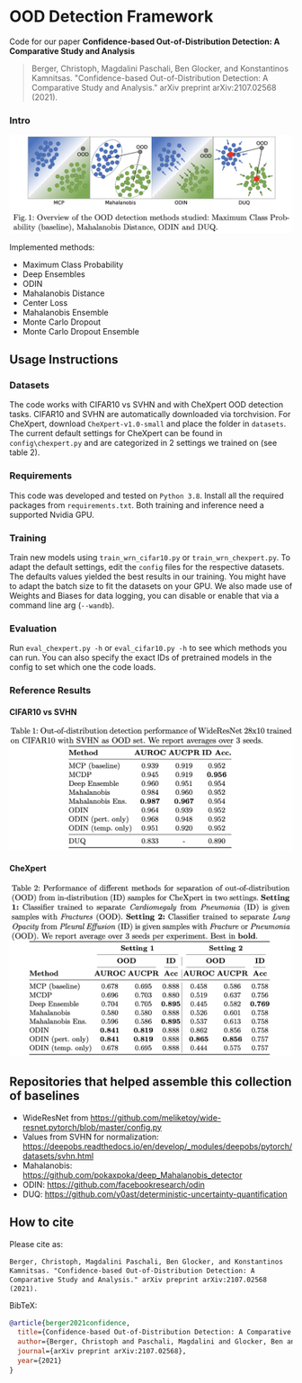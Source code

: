 # OOD Detection Framework
Code for our paper **Confidence-based Out-of-Distribution Detection: A Comparative Study and Analysis**

> Berger, Christoph, Magdalini Paschali, Ben Glocker, and Konstantinos Kamnitsas. "Confidence-based Out-of-Distribution Detection: A Comparative Study and Analysis." arXiv preprint arXiv:2107.02568 (2021).
### Intro 
![Methods](figures/figure1.png)

Implemented methods: 
* Maximum Class Probability
* Deep Ensembles
* ODIN
* Mahalanobis Distance
* Center Loss 
* Mahalanobis Ensemble
* Monte Carlo Dropout
* Monte Carlo Dropout Ensemble

## Usage Instructions
### Datasets
The code works with CIFAR10 vs SVHN and with CheXpert OOD detection tasks. CIFAR10 and SVHN are automatically downloaded via torchvision. For CheXpert, download `CheXpert-v1.0-small` and place the folder in `datasets`. 
The current default settings for CheXpert can be found in `config\chexpert.py` and are categorized in 2 settings we trained on (see table 2).

### Requirements
This code was developed and tested on `Python 3.8`. Install all the required packages from `requirements.txt`. Both training and inference need a supported Nvidia GPU.

### Training
Train new models using `train_wrn_cifar10.py` or `train_wrn_chexpert.py`. To adapt the default settings, edit the `config` files for the respective datasets. The defaults values yielded the best results in our training. You might have to adapt the batch size to fit the datasets on your GPU. We also made use of Weights and Biases for data logging, you can disable or enable that via a command line arg (`--wandb`). 

### Evaluation
Run `eval_chexpert.py -h` or `eval_cifar10.py -h` to see which methods you can run. You can also specify the exact IDs of pretrained models in the config to set which one the code loads. 

### Reference Results
#### CIFAR10 vs SVHN
![CIFAR10 Results](figures/cifar10.png)
#### CheXpert
![CheXpert  Results](figures/chexpert.png)

## Repositories that helped assemble this collection of baselines
* WideResNet from https://github.com/meliketoy/wide-resnet.pytorch/blob/master/config.py
* Values from SVHN for normalization: https://deepobs.readthedocs.io/en/develop/_modules/deepobs/pytorch/datasets/svhn.html
* Mahalanobis: https://github.com/pokaxpoka/deep_Mahalanobis_detector
* ODIN: https://github.com/facebookresearch/odin
* DUQ: https://github.com/y0ast/deterministic-uncertainty-quantification

## How to cite

Please cite as:
```
Berger, Christoph, Magdalini Paschali, Ben Glocker, and Konstantinos Kamnitsas. "Confidence-based Out-of-Distribution Detection: A Comparative Study and Analysis." arXiv preprint arXiv:2107.02568 (2021).
```
BibTeX:
```bibtex
@article{berger2021confidence,
  title={Confidence-based Out-of-Distribution Detection: A Comparative Study and Analysis},
  author={Berger, Christoph and Paschali, Magdalini and Glocker, Ben and Kamnitsas, Konstantinos},
  journal={arXiv preprint arXiv:2107.02568},
  year={2021}
}
```